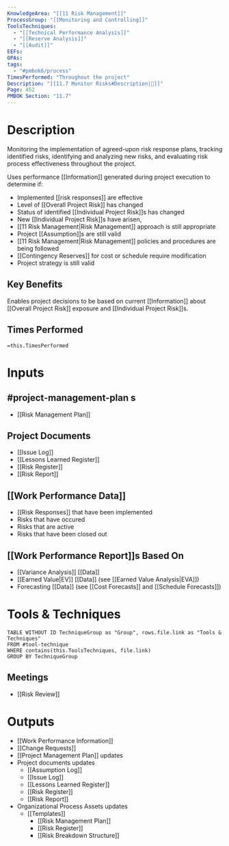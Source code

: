 ```yaml
---
KnowledgeArea: "[[11 Risk Management]]"
ProcessGroup: "[[Monitoring and Controlling]]"
ToolsTechniques:
  - "[[Technical Performance Analysis]]"
  - "[[Reserve Analysis]]"
  - "[[Audit]]"
EEFs:
OPAs:
tags:
  - "#pmbok6/process"
TimesPerformed: "Throughout the project"
Description: "[[11.7 Monitor Risks#Description|📝]]"
Page: 452
PMBOK Section: "11.7"
---
```

# Description
Monitoring the implementation of agreed-upon risk response plans, tracking identified risks, identifying and analyzing new risks, and evaluating risk process effectiveness throughout the project.

Uses performance [[Information]] generated during project execution to determine if:
- Implemented [[risk responses]] are effective
- Level of [[Overall Project Risk]] has changed
- Status of identified [[Individual Project Risk]]s has changed
- New [[Individual Project Risk]]s have arisen,
- [[11 Risk Management|Risk Management]] approach is still appropriate
- Project [[Assumption]]s are still valid
- [[11 Risk Management|Risk Management]] policies and procedures are being followed
- [[Contingency Reserves]] for cost or schedule require modification
- Project strategy is still valid
## Key Benefits
Enables project decisions to be based on current [[Information]] about [[Overall Project Risk]] exposure and [[Individual Project Risk]]s.
## Times Performed
`=this.TimesPerformed`
# Inputs
## #project-management-plan s
- [[Risk Management Plan]]
## Project Documents
- [[Issue Log]]
- [[Lessons Learned Register]]
- [[Risk Register]]
- [[Risk Report]]
## [[Work Performance Data]]
- [[Risk Responses]] that have been implemented
- Risks that have occured
- Risks that are active
- Risks that have been closed out
## [[Work Performance Report]]s Based On
- [[Variance Analysis]] [[Data]] 
- [[Earned Value|EV]] [[Data]] (see [[Earned Value Analysis|EVA]])
- Forecasting [[Data]] (see [[Cost Forecasts]] and [[Schedule Forecasts]])
# Tools & Techniques
```dataview
TABLE WITHOUT ID TechniqueGroup as "Group", rows.file.link as "Tools & Techniques"
FROM #tool-technique
WHERE contains(this.ToolsTechniques, file.link)
GROUP BY TechniqueGroup
```
## Meetings
- [[Risk Review]]
# Outputs
- [[Work Performance Information]]
- [[Change Requests]]
- [[Project Management Plan]] updates
- Project documents updates
	- [[Assumption Log]]
	- [[Issue Log]]
	- [[Lessons Learned Register]]
	- [[Risk Register]]
	- [[Risk Report]]
- Organizational Process Assets updates
	- [[Templates]]
		- [[Risk Management Plan]]
		- [[Risk Register]]
		- [[Risk Breakdown Structure]]
